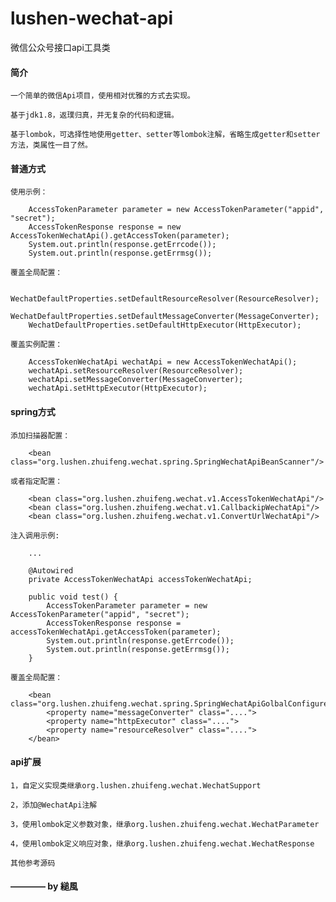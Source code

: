 # lushen-wechat-api

微信公众号接口api工具类

#### 简介
	
	一个简单的微信Api项目，使用相对优雅的方式去实现。
	
	基于jdk1.8，返璞归真，并无复杂的代码和逻辑。
	
	基于lombok，可选择性地使用getter、setter等lombok注解，省略生成getter和setter方法，类属性一目了然。

#### 普通方式

	使用示例：
		
		AccessTokenParameter parameter = new AccessTokenParameter("appid", "secret");
		AccessTokenResponse response = new AccessTokenWechatApi().getAccessToken(parameter);
		System.out.println(response.getErrcode());
		System.out.println(response.getErrmsg());
		
	覆盖全局配置：
		
		WechatDefaultProperties.setDefaultResourceResolver(ResourceResolver);
		WechatDefaultProperties.setDefaultMessageConverter(MessageConverter);
		WechatDefaultProperties.setDefaultHttpExecutor(HttpExecutor);
		
	覆盖实例配置：
		
		AccessTokenWechatApi wechatApi = new AccessTokenWechatApi();
		wechatApi.setResourceResolver(ResourceResolver);
		wechatApi.setMessageConverter(MessageConverter);
		wechatApi.setHttpExecutor(HttpExecutor);

#### spring方式
	
	添加扫描器配置：
		
		<bean class="org.lushen.zhuifeng.wechat.spring.SpringWechatApiBeanScanner"/>
		
	或者指定配置：
		
		<bean class="org.lushen.zhuifeng.wechat.v1.AccessTokenWechatApi"/>
		<bean class="org.lushen.zhuifeng.wechat.v1.CallbackipWechatApi"/>
		<bean class="org.lushen.zhuifeng.wechat.v1.ConvertUrlWechatApi"/>
		
	注入调用示例:
		
		...
		
		@Autowired
		private AccessTokenWechatApi accessTokenWechatApi;
		
		public void test() {
			AccessTokenParameter parameter = new AccessTokenParameter("appid", "secret");
			AccessTokenResponse response = accessTokenWechatApi.getAccessToken(parameter);
			System.out.println(response.getErrcode());
			System.out.println(response.getErrmsg());
		}
		
	覆盖全局配置：
		
		<bean class="org.lushen.zhuifeng.wechat.spring.SpringWechatApiGolbalConfigurer">
			<property name="messageConverter" class="....">
			<property name="httpExecutor" class="....">
			<property name="resourceResolver" class="....">
		</bean>

#### api扩展

	1，自定义实现类继承org.lushen.zhuifeng.wechat.WechatSupport
	
	2，添加@WechatApi注解
	
	3，使用lombok定义参数对象，继承org.lushen.zhuifeng.wechat.WechatParameter
	
	4，使用lombok定义响应对象，继承org.lushen.zhuifeng.wechat.WechatResponse

	其他参考源码

#### ———— by 縋風



